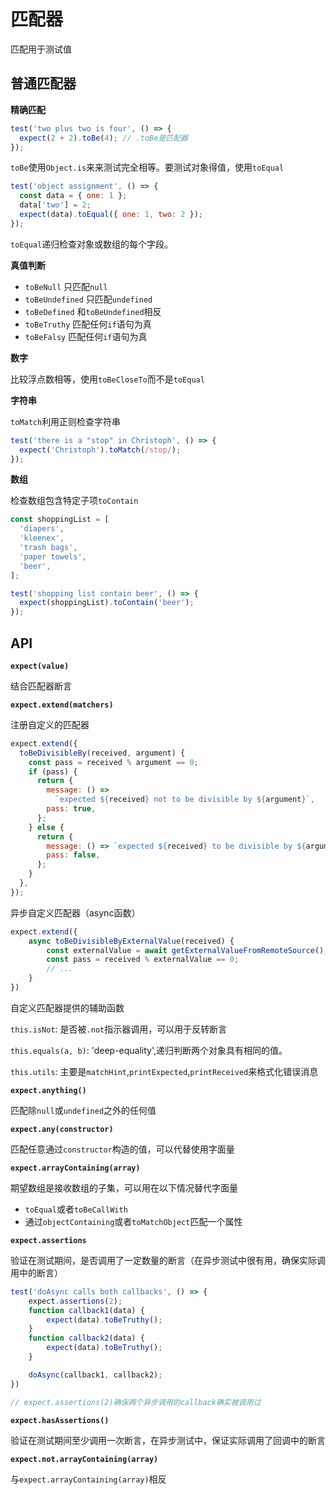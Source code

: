 # 匹配器

匹配用于测试值

## 普通匹配器

**精确匹配**

```js
test('two plus two is four', () => {
  expect(2 + 2).toBe(4); // .toBe是匹配器
});
```

`toBe`使用`Object.is`来来测试完全相等。要测试对象得值，使用`toEqual`

```js
test('object assignment', () => {
  const data = { one: 1 };
  data['two'] = 2;
  expect(data).toEqual({ one: 1, two: 2 });
});
```

`toEqual`递归检查对象或数组的每个字段。

**真值判断**

- `toBeNull` 只匹配`null`
- `toBeUndefined` 只匹配`undefined`
- `toBeDefined` 和`toBeUndefined`相反
- `toBeTruthy` 匹配任何`if`语句为真
- `toBeFalsy` 匹配任何`if`语句为真

**数字**

比较浮点数相等，使用`toBeCloseTo`而不是`toEqual`

**字符串**

`toMatch`利用正则检查字符串

```js
test('there is a "stop" in Christoph', () => {
  expect('Christoph').toMatch(/stop/);
});
```

**数组**

检查数组包含特定子项`toContain`

```js
const shoppingList = [
  'diapers',
  'kleenex',
  'trash bags',
  'paper towels',
  'beer',
];

test('shopping list contain beer', () => {
  expect(shoppingList).toContain('beer');
});
```

## API

**`expect(value)`**

结合匹配器断言

**`expect.extend(matchers)`**

注册自定义的匹配器

```js
expect.extend({
  toBeDivisibleBy(received, argument) {
    const pass = received % argument == 0;
    if (pass) {
      return {
        message: () =>
          `expected ${received} not to be divisible by ${argument}`,
        pass: true,
      };
    } else {
      return {
        message: () => `expected ${received} to be divisible by ${argument}`,
        pass: false,
      };
    }
  },
});
```

异步自定义匹配器（async函数）

```js
expect.extend({
    async toBeDivisibleByExternalValue(received) {
        const externalValue = await getExternalValueFromRemoteSource();
        const pass = received % externalValue == 0;
        // ...
    }
})
```

自定义匹配器提供的辅助函数

`this.isNot`: 是否被`.not`指示器调用，可以用于反转断言

`this.equals(a, b)`: 'deep-equality',递归判断两个对象具有相同的值。

`this.utils`: 主要是`matchHint`,`printExpected`,`printReceived`来格式化错误消息

**`expect.anything()`**

匹配除`null`或`undefined`之外的任何值

**`expect.any(constructor)`**

匹配任意通过`constructor`构造的值，可以代替使用字面量

**`expect.arrayContaining(array)`**

期望数组是接收数组的子集，可以用在以下情况替代字面量

- `toEqual`或者`toBeCallWith`
- 通过`objectContaining`或者`toMatchObject`匹配一个属性

**`expect.assertions`**

验证在测试期间，是否调用了一定数量的断言（在异步测试中很有用，确保实际调用中的断言）

```js
test('doAsync calls both callbacks', () => {
    expect.assertions(2);
    function callback1(data) {
        expect(data).toBeTruthy();
    }
    function callback2(data) {
        expect(data).toBeTruthy();
    }

    doAsync(callback1, callback2);
})

// expect.assertions(2)确保两个异步调用的callback确实被调用过
```

**`expect.hasAssertions()`**

验证在测试期间至少调用一次断言，在异步测试中，保证实际调用了回调中的断言

**`expect.not.arrayContaining(array)`**

与`expect.arrayContaining(array)`相反